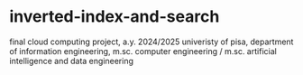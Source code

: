 # inverted-index-and-search
final cloud computing project, a.y. 2024/2025
univeristy of pisa, department of information engineering, m.sc. computer engineering / m.sc. artificial intelligence and data engineering
